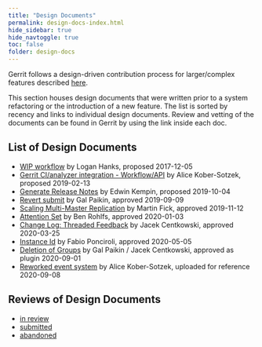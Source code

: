 ```yaml
---
title: "Design Documents"
permalink: design-docs-index.html
hide_sidebar: true
hide_navtoggle: true
toc: false
folder: design-docs
---
```


Gerrit follows a design-driven contribution process for larger/complex features described
[here](https://gerrit-review.googlesource.com/Documentation/dev-contributing.html#design-driven-contribution-process).

This section houses design documents that were written prior to a system refactoring or the
introduction of a new feature.
The list is sorted by recency and links to individual design documents. Review and vetting of the
documents can be found in Gerrit by using the link inside each doc.

## List of Design Documents

- [WIP workflow](https://gerrit-review.googlesource.com/c/homepage/+/106892/2/docs/WipProposal.md) by Logan Hanks, proposed 2017-12-05
- [Gerrit CI/analyzer integration - Workflow/API](https://docs.google.com/document/d/e/2PACX-1vRW41XdoY-HlKdgSzAZ4Dwm-OeAyi1zEkDvwIfw3FsZ5H4yhtPNaZPs-50lgG_BHsWLKixxlrHpske1/pub) by Alice Kober-Sotzek, proposed 2019-02-13
- [Generate Release Notes](design-docs/generate-release-notes.html) by Edwin Kempin, proposed 2019-10-04
- [Revert submit](design-docs/revert-submit.html) by Gal Paikin, approved 2019-09-09
- [Scaling Multi-Master Replication](design-docs/scaling-multi-master-replication.html) by Martin Fick, approved 2019-11-12
- [Attention Set](design-docs/attention-set.html) by Ben Rohlfs, approved 2020-01-03
- [Change Log: Threaded Feedback](design-docs/change-log-threaded-feedback.html) by Jacek Centkowski, approved 2020-03-25
- [Instance Id](design-docs/instance-id.html) by Fabio Ponciroli, approved 2020-05-05
- [Deletion of Groups](design-docs/delete-groups.html) by Gal Paikin / Jacek Centkowski, approved as plugin 2020-09-01
- [Reworked event system](design-docs/reworked-event-system.html) by Alice Kober-Sotzek, uploaded for reference 2020-09-08

## Reviews of Design Documents

- [in review](https://gerrit-review.googlesource.com/q/project:homepage+dir:%2522pages/design-docs%2522+status:open)
- [submitted](https://gerrit-review.googlesource.com/q/project:homepage+dir:%2522pages/design-docs%2522+status:merged)
- [abandoned](https://gerrit-review.googlesource.com/q/project:homepage+dir:%2522pages/design-docs%2522+status:abandoned)
